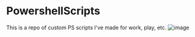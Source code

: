 # PowershellScripts
This is a repo of custom PS scripts I've made for work, play, etc.
![image](https://github.com/livmade/PowershellScripts/assets/64279381/2d08684e-36a1-4812-bb8f-50fceef0d594)
